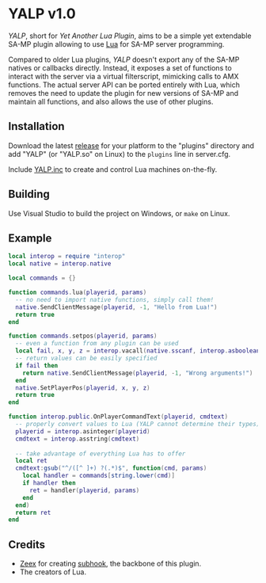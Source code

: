 YALP v1.0
==========

_YALP_, short for _Yet Another Lua Plugin_, aims to be a simple yet extendable SA-MP plugin allowing to use [Lua](https://www.lua.org/) for SA-MP server programming.

Compared to older Lua plugins, _YALP_ doesn't export any of the SA-MP natives or callbacks directly. Instead, it exposes a set of functions to interact with the server via a virtual filterscript, mimicking calls to AMX functions. The actual server API can be ported entirely with Lua, which removes the need to update the plugin for new versions of SA-MP and maintain all functions, and also allows the use of other plugins.

## Installation
Download the latest [release](//github.com/IllidanS4/YALP/releases/latest) for your platform to the "plugins" directory and add "YALP" (or "YALP.so" on Linux) to the `plugins` line in server.cfg.

Include [YALP.inc](pawno/include/YALP.inc) to create and control Lua machines on-the-fly.

## Building
Use Visual Studio to build the project on Windows, or `make` on Linux.

## Example
```lua
local interop = require "interop"
local native = interop.native

local commands = {}

function commands.lua(playerid, params)
  -- no need to import native functions, simply call them! 
  native.SendClientMessage(playerid, -1, "Hello from Lua!")
  return true
end

function commands.setpos(playerid, params)
  -- even a function from any plugin can be used
  local fail, x, y, z = interop.vacall(native.sscanf, interop.asboolean, params, "fff")(0.0, 0.0, 0.0)
  -- return values can be easily specified
  if fail then
    return native.SendClientMessage(playerid, -1, "Wrong arguments!")
  end
  native.SetPlayerPos(playerid, x, y, z)
  return true
end

function interop.public.OnPlayerCommandText(playerid, cmdtext)
  -- properly convert values to Lua (YALP cannot determine their types)
  playerid = interop.asinteger(playerid)
  cmdtext = interop.asstring(cmdtext)
  
  -- take advantage of everything Lua has to offer
  local ret
  cmdtext:gsub("^/([^ ]+) ?(.*)$", function(cmd, params)
    local handler = commands[string.lower(cmd)]
    if handler then
      ret = handler(playerid, params)
    end
  end)
  return ret
end
```

## Credits
* [Zeex](//github.com/Zeex) for creating [subhook](//github.com/Zeex/subhook), the backbone of this plugin.
* The creators of Lua.